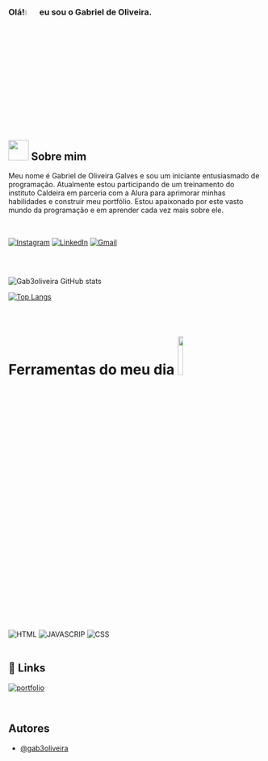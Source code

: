 ### Olá!<img src="https://media.tenor.com/AiFlDhPuslEAAAAi/alien-peace-sign-joypixels.gif" alt="Waving Hand" width="5%"> eu sou o Gabriel de Oliveira. 

<br/>

## <img src="https://media.tenor.com/o9YiJrdQFBYAAAAi/spinning-spin.gif" width="40">  Sobre mim
Meu nome é Gabriel de Oliveira Galves e sou um iniciante entusiasmado de programação. Atualmente estou participando de um treinamento do instituto Caldeira em parceria com a Alura para aprimorar minhas habilidades e construir meu portfólio. Estou apaixonado por este vasto mundo da programação e em aprender cada vez mais sobre ele.
##

 <br/>[![Instagram](https://img.shields.io/badge/Instagram-E4405F?style=for-the-badge&logo=instagram&logoColor=white)](https://www.instagram.com/gabrieldeoliveiragalves)
[![LinkedIn](https://img.shields.io/badge/LinkedIn-0077B5?style=for-the-badge&logo=linkedin&logoColor=white)](https://www.linkedin.com/in/gabriel-de-oliveira-galves-207430278/)
[![Gmail](https://img.shields.io/badge/Gmail-D14836?style=for-the-badge&logo=gmail&logoColor=white)](mailto:gabriel.o.galves@gmail.com)

##

<br/>

![Gab3oliveira GitHub stats](https://github-readme-stats.vercel.app/api?username=gab3oliveira&show_icons=true&theme=merko)

[![Top Langs](https://github-readme-stats.vercel.app/api/top-langs/?username=setovin&layout=donut)](https://github.com/setovin/github-readme-stats)

<br/>

#  Ferramentas do meu dia <img src="https://media.tenor.com/Pnb_hVWq2sgAAAAi/on-process-dig.gif" width="14%">

<div style="display: inline_block"><br/>
<img alt="HTML" src="https://img.shields.io/badge/HTML-239120?style=for-the-badge&logo=html5&logoColor=white"/>
<img alt="JAVASCRIP" src="https://img.shields.io/badge/JavaScript-F7DF1E?style=for-the-badge&logo=javascript&logoColor=black"/> <img alt="CSS" src="https://img.shields.io/badge/CSS-239120?&style=for-the-badge&logo=css3&logoColor=white"/>
</div>
<br/>

## 🔗 Links
[![portfolio](https://img.shields.io/badge/my_portfolio-000?style=for-the-badge&logo=ko-fi&logoColor=white)](https://portifolio-three-kohl-19.vercel.app)

<br/>

## Autores

- [@gab3oliveira](https://github.com/gab3oliveira)
